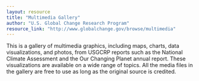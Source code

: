```yaml
---
layout: resource
title: "Multimedia Gallery"
author: "U.S. Global Change Research Program"
resource_link: "http://www.globalchange.gov/browse/multimedia"
---
```


This is a gallery of multimedia graphics, including maps, charts, data visualizations, and photos, from USGCRP reports such as the National Climate Assessment and the Our Changing Planet annual report. These visualizations are available on a wide range of topics. All the media files in the gallery are free to use as long as the original source is credited. 